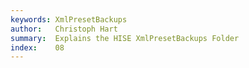 ```yaml
---
keywords: XmlPresetBackups
author:   Christoph Hart
summary:  Explains the HISE XmlPresetBackups Folder
index:    08
---
```



